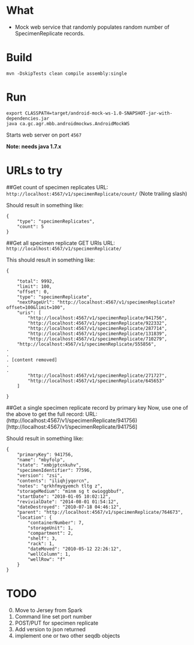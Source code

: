
What
=====
- Mock web service that randomly populates random number of SpecimenReplicate records.

Build
======

```
mvn -DskipTests clean compile assembly:single
```

Run
====

```
export CLASSPATH=target/android-mock-ws-1.0-SNAPSHOT-jar-with-dependencies.jar
java ca.gc.agr.mbb.androidmockws.AndroidMockWS
```
Starts web server on port `4567`

**Note: needs java 1.7.x**


URLs to try
============

##Get count of specimen replicates
URL: `http://localhost:4567/v1/specimenReplicate/count/`
 (Note trailing slash)


Should result in something like:
```
{
    "type": "specimenReplicates",
    "count": 5
}
```


##Get all specimen replicate GET URIs
URL: `http://localhost:4567/v1/specimenReplicate/`

This should result in something like:

```
{

    "total": 9992,
    "limit": 100,
    "offset": 0,
    "type": "specimenReplicate",
    "nextPageUrl": "http://localhost:4567/v1/specimenReplicate?offset=100&limit=100",
    "uris": [
        "http://localhost:4567/v1/specimenReplicate/941756",
        "http://localhost:4567/v1/specimenReplicate/922332",
        "http://localhost:4567/v1/specimenReplicate/287714",
        "http://localhost:4567/v1/specimenReplicate/131839",
        "http://localhost:4567/v1/specimenReplicate/710279",
	"http://localhost:4567/v1/specimenReplicate/555856",
.
.
. [content removed]
.
.
        "http://localhost:4567/v1/specimenReplicate/271727",
        "http://localhost:4567/v1/specimenReplicate/645653"
    ]

}

```
##Get a single specimen replicate record by primary key
Now, use one of the above to get the full record:
URL: (http://localhost:4567/v1/specimenReplicate/941756)[http://localhost:4567/v1/specimenReplicate/941756]

Should result in something like:
```
{
    "primaryKey": 941756,
    "name": "mbyfolp",
    "state": "xmbjptcnkuhv",
    "specimenIdentifier": 77596,
    "version": "zsi",
    "contents": "iliqhjyqorcn",
    "notes": "qrkhfmyqyemch tltg z",
    "storageMedium": "minm sg t owioggbbuf",
    "startDate": "2010-01-05 10:02:12",
    "revivialDate": "2014-08-01 01:54:12",
    "dateDestroyed": "2010-07-18 04:46:12",
    "parent": "http://localhost:4567/v1/specimenReplicate/764673",
    "location": {
        "containerNumber": 7,
        "storageUnit": 1,
        "compartment": 2,
        "shelf": 3,
        "rack": 1,
        "dateMoved": "2010-05-12 22:26:12",
        "wellColumn": 1,
        "wellRow": "f"
    }
}
```


TODO
=====
0. Move to Jersey from Spark
1. Command line set port number
2. POST/PUT for specimen replicate
3. Add version to json returned
4. implement one or two other seqdb objects